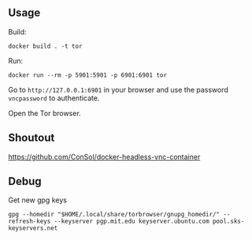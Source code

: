 ## Usage


Build:

`docker build . -t tor`

Run:

`docker run --rm -p 5901:5901 -p 6901:6901 tor`

Go to `http://127.0.0.1:6901` in your browser and use the password `vncpassword` to authenticate.

Open the Tor browser.


## Shoutout 

https://github.com/ConSol/docker-headless-vnc-container 

## Debug

Get new gpg keys

`gpg --homedir "$HOME/.local/share/torbrowser/gnupg_homedir/" --refresh-keys --keyserver pgp.mit.edu keyserver.ubuntu.com pool.sks-keyservers.net`